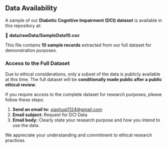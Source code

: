 ## Data Availability

A sample of our **Diabetic Cognitive Impairment (DCI) dataset** is available in this repository at:

📂 **data/rawData/SampleData10.csv**

This file contains **10 sample records** extracted from our full dataset for demonstration purposes.

### Access to the Full Dataset

Due to ethical considerations, only a subset of the data is publicly available at this time. The full dataset will be **conditionally made public after a public ethical review**.

If you require access to the complete dataset for research purposes, please follow these steps:

1. **Send an email to:** xiashuqi1124@gmail.com
2. **Email subject:** Request for DCI Data
3. **Email body:** Clearly state your research purpose and how you intend to use the data.

We appreciate your understanding and commitment to ethical research practices.
